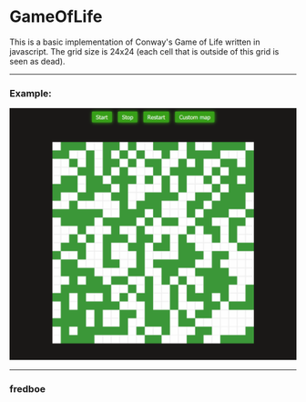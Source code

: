 # GameOfLife

This is a basic implementation of Conway's Game of Life written in javascript. The grid size is 24x24 (each cell that is outside of 
this grid is seen as dead).

-------------------------------------------------------------------------
### Example:

![alt text](https://github.com/fredboe/BrowserGameOfLife/blob/main/images/GameOfLife.gif)

-------------------------------------------------------------------------

### fredboe
